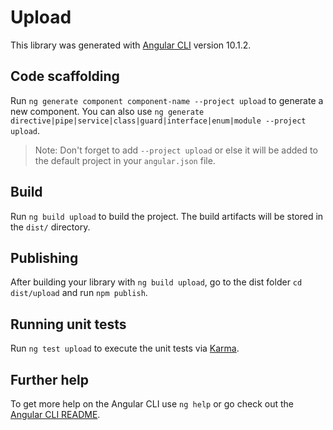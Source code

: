 # Upload

This library was generated with [Angular CLI](https://github.com/angular/angular-cli) version
10.1.2.

## Code scaffolding

Run `ng generate component component-name --project upload` to generate a new component. You can
also use `ng generate directive|pipe|service|class|guard|interface|enum|module --project upload`.

> Note: Don't forget to add `--project upload` or else it will be added to the default project in
> your `angular.json` file.

## Build

Run `ng build upload` to build the project. The build artifacts will be stored in the `dist/`
directory.

## Publishing

After building your library with `ng build upload`, go to the dist folder `cd dist/upload` and run
`npm publish`.

## Running unit tests

Run `ng test upload` to execute the unit tests via [Karma](https://karma-runner.github.io).

## Further help

To get more help on the Angular CLI use `ng help` or go check out the
[Angular CLI README](https://github.com/angular/angular-cli/blob/master/README.md).
